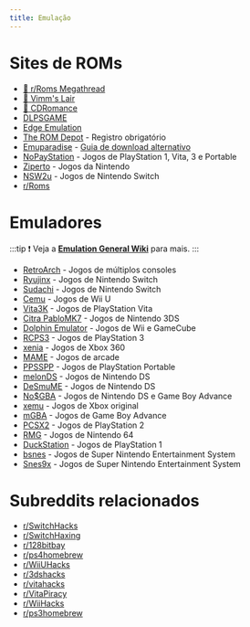```yaml
---
title: Emulação
---
```


# Sites de ROMs

- [🌟 r/Roms Megathread](https://r-roms.github.io)
- [🌟 Vimm's Lair](https://vimm.net/?p=vault)
- [🌟 CDRomance](https://cdromance.com)
- [DLPSGAME](https://dlpsgame.com)
- [Edge Emulation](https://edgeemu.net)
- [The ROM Depot](https://theromdepot.com) - Registro obrigatório
- [Emuparadise](https://www.emuparadise.me/roms-isos-games.php) -
  [Guia de download alternativo](https://lemmy.world/post/3061617)
- [NoPayStation](https://nopaystation.com) - Jogos de PlayStation 1, Vita, 3 e Portable
- [Ziperto](https://www.ziperto.com) - Jogos da Nintendo
- [NSW2u](https://nsw2u.com) - Jogos de Nintendo Switch
- [r/Roms](https://www.reddit.com/r/roms)

# Emuladores

:::tip
:exclamation: Veja a
**[Emulation General Wiki](https://emulation.gametechwiki.com/index.php/Main_Page#Emulators)** para
mais.
:::

- [RetroArch](https://retroarch.com) - Jogos de múltiplos consoles
- [Ryujinx](https://ryujinx.org) - Jogos de Nintendo Switch
- [Sudachi](https://github.com/sudachi-emu/sudachi) - Jogos de Nintendo Switch
- [Cemu](https://cemu.info) - Jogos de Wii U
- [Vita3K](https://vita3k.org) - Jogos de PlayStation Vita
- [Citra PabloMK7](<https://emulation.gametechwiki.com/index.php/Citra_(PabloMK7_fork)>) - Jogos de
  Nintendo 3DS
- [Dolphin Emulator](https://dolphin-emu.org) - Jogos de Wii e GameCube
- [RCPS3](https://rpcs3.net) - Jogos de PlayStation 3
- [xenia](https://xenia.jp) - Jogos de Xbox 360
- [MAME](https://www.mamedev.org) - Jogos de arcade
- [PPSSPP](https://www.ppsspp.org) - Jogos de PlayStation Portable
- [melonDS](https://melonds.kuribo64.net) - Jogos de Nintendo DS
- [DeSmuME](https://desmume.org) - Jogos de Nintendo DS
- [No$GBA](https://www.nogba.com) - Jogos de Nintendo DS e Game Boy Advance
- [xemu](https://xemu.app) - Jogos de Xbox original
- [mGBA](https://mgba.io) - Jogos de Game Boy Advance
- [PCSX2](https://pcsx2.net) - Jogos de PlayStation 2
- [RMG](https://github.com/Rosalie241/RMG) - Jogos de Nintendo 64
- [DuckStation](https://www.duckstation.org) - Jogos de PlayStation 1
- [bsnes](https://github.com/bsnes-emu/bsnes) - Jogos de Super Nintendo Entertainment System
- [Snes9x](https://www.snes9x.com) - Jogos de Super Nintendo Entertainment System

# Subreddits relacionados

- [r/SwitchHacks](https://www.reddit.com/r/SwitchHacks)
- [r/SwitchHaxing](https://www.reddit.com/r/SwitchHaxing)
- [r/128bitbay](https://www.reddit.com/r/128bitbay)
- [r/ps4homebrew](https://www.reddit.com/r/ps4homebrew)
- [r/WiiUHacks](https://www.reddit.com/r/WiiUHacks)
- [r/3dshacks](https://www.reddit.com/r/3dshacks)
- [r/vitahacks](https://www.reddit.com/r/vitahacks)
- [r/VitaPiracy](https://www.reddit.com/r/VitaPiracy)
- [r/WiiHacks](https://www.reddit.com/r/WiiHacks)
- [r/ps3homebrew](https://www.reddit.com/r/ps3homebrew)
